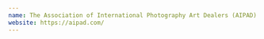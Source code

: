 ```yaml
---
name: The Association of International Photography Art Dealers (AIPAD)
website: https://aipad.com/
---
```

